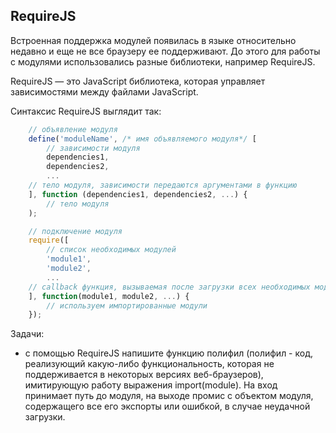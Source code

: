 ## RequireJS

Встроенная поддержка модулей появилась в языке относительно недавно и еще не все браузеру ее поддерживают. До этого для работы с модулями использовались разные библиотеки, например RequireJS.

RequireJS — это JavaScript библиотека, которая управляет зависимостями между файлами JavaScript.

Синтаксис RequireJS выглядит так:

```javascript
    // объявление модуля
    define('moduleName', /* имя объявляемого модуля*/ [
        // зависимости модуля
        dependencies1,
        dependencies2,
        ...
    // тело модуля, зависимости передаются аргументами в функцию
    ], function (dependencies1, dependencies2, ...) {
        // тело модуля
    );

    // подключение модуля
    require([
        // список необходимых модулей
        'module1',
        'module2',
        ...
    // callback функция, вызываемая после загрузки всех необходимых модулей
    ], function(module1, module2, ...) {
        // используем импортированные модули
    });
```


Задачи:

* с помощью RequireJS напишите функцию полифил (полифил - код, реализующий какую-либо функциональность, которая не поддерживается в некоторых версиях веб-браузеров), имитирующую работу выражения import(module). На вход принимает путь до модуля, на выходе промис с объектом модуля, содержащего все его экспорты или ошибкой, в случае неудачной загрузки.